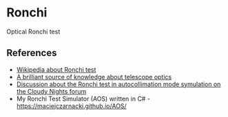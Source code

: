 # Ronchi
Optical Ronchi test



## References
- [Wikipedia about Ronchi test](https://en.wikipedia.org/wiki/Ronchi_test)
- [A brilliant source of knowledge about telescope optics](https://www.telescope-optics.net/ronchi_test.htm)
- [Discussion about the Ronchi test in autocollimation mode symulation on the Cloudy Nights forum](https://www.cloudynights.com/topic/812098-dpac-test-simulation-comparison/?hl=aos)
- My Ronchi Test Simulator (AOS) written in C# - https://maciejczarnacki.github.io/AOS/
